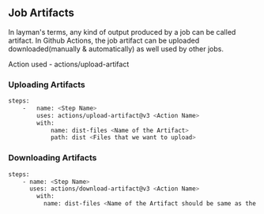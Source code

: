 ## Job Artifacts

In layman's terms, any kind of output produced by a job can be called artifact.
In Github Actions, the job artifact can be uploaded downloaded(manually & automatically) as well used by other jobs. 


Action used - actions/upload-artifact


### Uploading Artifacts
```bash
steps: 
    -   name: <Step Name>
        uses: actions/upload-artifact@v3 <Action Name>
        with:
            name: dist-files <Name of the Artifact>
            path: dist <Files that we want to upload>
```

### Downloading Artifacts
```bash
steps:
    - name: <Step Name>
      uses: actions/download-artifact@v3 <Action Name>
        with:
          name: dist-files <Name of the Artifact should be same as the one used to upload>
```